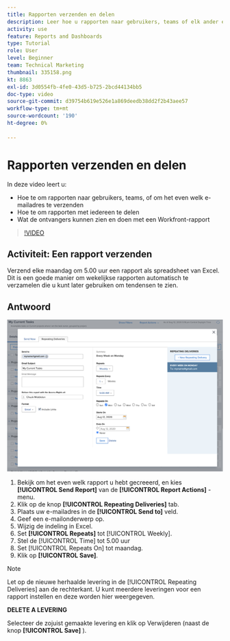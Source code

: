 ```yaml
---
title: Rapporten verzenden en delen
description: Leer hoe u rapporten naar gebruikers, teams of elk ander e-mailadres verzendt en hoe u rapporten met iedereen in Workfront kunt delen.
activity: use
feature: Reports and Dashboards
type: Tutorial
role: User
level: Beginner
team: Technical Marketing
thumbnail: 335158.png
kt: 8863
exl-id: 3d0554fb-4fe0-43d5-b725-2bcd44134bb5
doc-type: video
source-git-commit: d39754b619e526e1a869deedb38dd2f2b43aee57
workflow-type: tm+mt
source-wordcount: '190'
ht-degree: 0%

---
```


# Rapporten verzenden en delen

In deze video leert u:

* Hoe te om rapporten naar gebruikers, teams, of om het even welk e-mailadres te verzenden
* Hoe te om rapporten met iedereen te delen
* Wat de ontvangers kunnen zien en doen met een Workfront-rapport

>[!VIDEO](https://video.tv.adobe.com/v/335158/?quality=12)

## Activiteit: Een rapport verzenden

Verzend elke maandag om 5.00 uur een rapport als spreadsheet van Excel. Dit is een goede manier om wekelijkse rapporten automatisch te verzamelen die u kunt later gebruiken om tendensen te zien.

## Antwoord

![Een afbeelding van het scherm om herhaalde rapportleveringen in te stellen](assets/send-a-report.png)

1. Bekijk om het even welk rapport u hebt gecreeerd, en kies **[!UICONTROL Send Report]** van de **[!UICONTROL Report Actions]** -menu.
1. Klik op de knop **[!UICONTROL Repeating Deliveries]** tab.
1. Plaats uw e-mailadres in de **[!UICONTROL Send to]** veld.
1. Geef een e-mailonderwerp op.
1. Wijzig de indeling in Excel.
1. Set **[!UICONTROL Repeats]** tot [!UICONTROL Weekly].
1. Stel de [!UICONTROL Time] tot 5.00 uur
1. Set [!UICONTROL Repeats On] tot maandag.
1. Klik op **[!UICONTROL Save]**.

>[!NOTE]
>
>Let op de nieuwe herhaalde levering in de [!UICONTROL Repeating Deliveries] aan de rechterkant. U kunt meerdere leveringen voor een rapport instellen en deze worden hier weergegeven.

**DELETE A LEVERING**

Selecteer de zojuist gemaakte levering en klik op Verwijderen (naast de knop **[!UICONTROL Save]** ).
